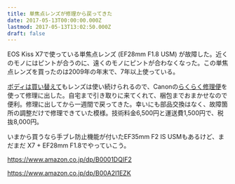 ```yaml
---
title: 単焦点レンズが修理から戻ってきた
date: 2017-05-13T00:00:00.000Z
lastmod: 2017-05-13T13:02:50.000Z
draft: false
---
```


EOS Kiss X7で使っている単焦点レンズ (EF28mm F1.8 USM) が故障した。近くのモノにはピントが合うのに、遠くのモノにピントが合わなくなった。この単焦点レンズを買ったのは2009年の年末で、7年以上使っている。

[ボディは買い替えて](/posts/20130526/p01)もレンズは使い続けられるので、Canonの[らくらく修理便](http://cweb.canon.jp/e-support/repair/special/rakuraku.html)を使って修理に出した。自宅まで引き取りに来てくれて、梱包までおまかせなので便利。修理に出してから一週間で戻ってきた。幸いにも部品交換はなく、故障箇所の調整だけで修理できていた模様。技術料金6,500円と運送費1,500円で、税抜8,000円。

いまから買うなら手ブレ防止機能が付いたEF35mm F2 IS USMもあるけど、まだまだ X7 + EF28mm F1.8でやっていこう。

<https://www.amazon.co.jp/dp/B0001DQIF2>

<https://www.amazon.co.jp/dp/B00A2I1EZK>
